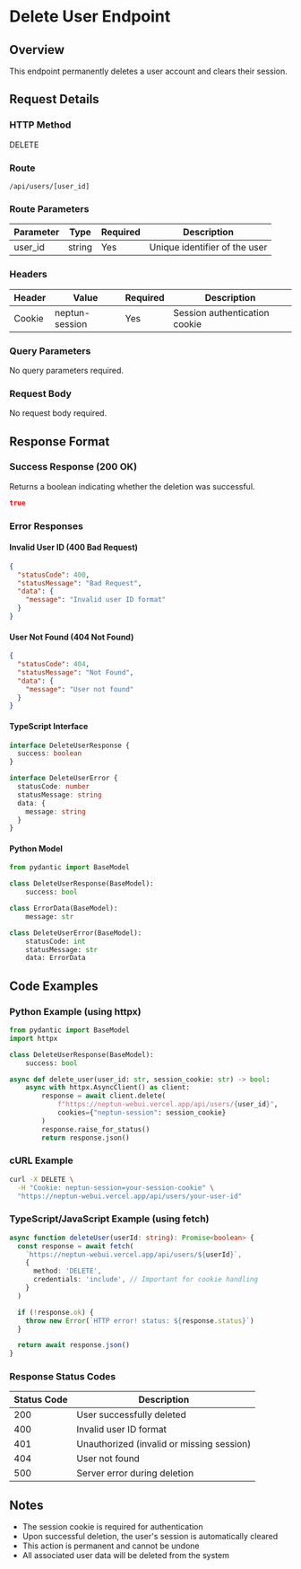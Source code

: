# Delete User Endpoint

## Overview

This endpoint permanently deletes a user account and clears their session.

## Request Details

### HTTP Method

DELETE

### Route

`/api/users/[user_id]`

### Route Parameters

| Parameter | Type   | Required | Description                   |
| --------- | ------ | -------- | ----------------------------- |
| user_id   | string | Yes      | Unique identifier of the user |

### Headers

| Header | Value          | Required | Description                   |
| ------ | -------------- | -------- | ----------------------------- |
| Cookie | neptun-session | Yes      | Session authentication cookie |

### Query Parameters

No query parameters required.

### Request Body

No request body required.

## Response Format

### Success Response (200 OK)

Returns a boolean indicating whether the deletion was successful.

```json
true
```

### Error Responses

#### Invalid User ID (400 Bad Request)

```json
{
  "statusCode": 400,
  "statusMessage": "Bad Request",
  "data": {
    "message": "Invalid user ID format"
  }
}
```

#### User Not Found (404 Not Found)

```json
{
  "statusCode": 404,
  "statusMessage": "Not Found",
  "data": {
    "message": "User not found"
  }
}
```

#### TypeScript Interface

```typescript
interface DeleteUserResponse {
  success: boolean
}

interface DeleteUserError {
  statusCode: number
  statusMessage: string
  data: {
    message: string
  }
}
```

#### Python Model

```python
from pydantic import BaseModel

class DeleteUserResponse(BaseModel):
    success: bool

class ErrorData(BaseModel):
    message: str

class DeleteUserError(BaseModel):
    statusCode: int
    statusMessage: str
    data: ErrorData
```

## Code Examples

### Python Example (using httpx)

```python
from pydantic import BaseModel
import httpx

class DeleteUserResponse(BaseModel):
    success: bool

async def delete_user(user_id: str, session_cookie: str) -> bool:
    async with httpx.AsyncClient() as client:
        response = await client.delete(
            f"https://neptun-webui.vercel.app/api/users/{user_id}",
            cookies={"neptun-session": session_cookie}
        )
        response.raise_for_status()
        return response.json()
```

### cURL Example

```bash
curl -X DELETE \
  -H "Cookie: neptun-session=your-session-cookie" \
  "https://neptun-webui.vercel.app/api/users/your-user-id"
```

### TypeScript/JavaScript Example (using fetch)

```typescript
async function deleteUser(userId: string): Promise<boolean> {
  const response = await fetch(
    `https://neptun-webui.vercel.app/api/users/${userId}`,
    {
      method: 'DELETE',
      credentials: 'include', // Important for cookie handling
    }
  )

  if (!response.ok) {
    throw new Error(`HTTP error! status: ${response.status}`)
  }

  return await response.json()
}
```

### Response Status Codes

| Status Code | Description                               |
| ----------- | ----------------------------------------- |
| 200         | User successfully deleted                 |
| 400         | Invalid user ID format                    |
| 401         | Unauthorized (invalid or missing session) |
| 404         | User not found                            |
| 500         | Server error during deletion              |

## Notes

- The session cookie is required for authentication
- Upon successful deletion, the user's session is automatically cleared
- This action is permanent and cannot be undone
- All associated user data will be deleted from the system
